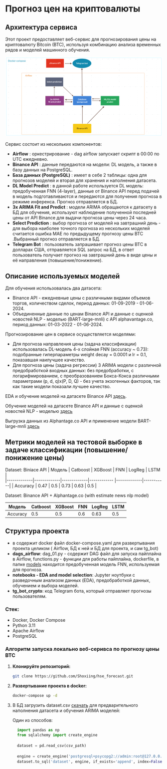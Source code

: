 # Прогноз цен на криптовалюты 

## Архитектура сервиса

Этот проект предоставляет веб-сервис для прогнозирования цены на криптовалюту  Bitcoin (BTC), используя комбинацию анализа временных рядов и моделей машинного обучения.   

![Архитектура](https://github.com/Shoxiing/for/blob/main/archt.png)

Сервис состоит из нескольких компонентов:

- **Airflow** : оркестрирование - dag airflow запускает скрипт в 00:00 по UTC ежедневно.
- **Binance API** : данные передаются на модели: DL модель, а также в базу данных на PostgreSQL.
- **База данных (PostgreSQL)** : имеет в себе 2 таблицы: одна для прогнозов моделей и вторая для хранения и наполнения датасета.
- **DL Model Predict** : в данной работе используется DL модель: предобученная FNN (4-layer), данные от Binance API перед подачей в модель подготавливаются и передаются для получения прогноза в режиме инференса. Прогноз отправляется в БД.
- **3x ARIMA Fit and Predict** : модели ARIMA обращаются к датасету в БД для обучения, используют наблюдение полученной последней цены от API Binance для выдачи прогноза цены через 24 часа.
- **Select Prediction** : выбор прогноза от моделей на завтрашний день - для выбора наиболее точного прогноза из нескольких моделей считается ошибка MAE по предыдущему прогнозу цены BTC .Выбранный прогноз отправляется в БД.
- **Telegram Bot** : пользователь запрашивает прогноз цены BTC в долларах США, отправляется SQL запрос на БД, в ответ пользователь получает прогноз на завтрашний день в виде цены и её направления (повышение/понижение).



## Описание используемых моделей
Для обучения использовалась два датасета: 
- Binance API - ежедневные цены с различными видами объемов торгов, количеством сделок, период данных: 01-09-2019 - 01-06-2024.
- Объединенные данные по ценам Binance API и данные с оценкой новостей NLP - моделью (BART-large-mnli) с API alphavantage.co, период данных: 01-03-2022 - 01-06-2024.

Прогнозирование цен в сервисе осуществляется моделями:
- Для прогноза направления цены (задача классификации) использовалась DL-модель 4-х слойная FNN (accuracy ~ 0.73): подобранные гиперпараметры weight decay = 0.0001 и lr = 0.1, показавшая наилучшее качество. 
- Для прогноза цены (задача регрессии) 3 ARIMA модели с различной предобработкой входных данных: без предобработки, с логарифмированием, с преобразованием Бокса-Кокса различными параметрами (p, d, q)x(P, D, Q) - без учета экзогенных факторов, так как такие модели показали лучшее качество.


EDA и обучение моделей на датасете Binance API [здесь](notebooks%20-%20EDA%20and%20model%20selection/model_selection.ipynb).

Обучение моделей на датасете Binance API и данные с оценкой новостей NLP - моделью  [здесь](notebooks%20-%20EDA%20and%20model%20selection/model_selection%20-%20with%20estimate%20news%20data.ipynb)

Выгрузка данных из Alphantage.co API и применение модели BART-large-mnli [здесь](notebooks%20-%20EDA%20and%20model%20selection/nlp_dataset.ipynb)



## Метрики моделей на тестовой выборке в задаче классификации (повышение/понижение цены)


Dataset: Biniace API
|  Модель     | Catboost    | XGBoost     | FNN         | LogReg      | LSTM      |                  
|-------------|-------------|-------------|------------ |-------------|-----------|
| Accuracy    | 0.47        | 0.5         |  0.73       | 0.63        | 0.5       |


Dataset: Binance API + Alphantage.co (with estimate news nlp model)

|  Модель     | Catboost    | XGBoost     | FNN         | LogReg      | LSTM      |                  
|-------------|-------------|-------------|------------ |-------------|-----------|
| Accuracy    | 0.5         | 0.5         |  0.6        | 0.63        | 0.5       |



## Структура проекта
- в содержит docker файл docker-compose.yaml для развертывания проекта целиком ( Airflow, БД к ней и БД для проекта, и сам tg_bot)
- **dags_airflow**: dag_01.py - содержит DAG файл для запуска пайплайна в Airflow, functions.py - функции для работы пайплайна, dockerfile, в папке [models](airflow_dags/models) находится предобученная модель FNN, используемая для прогноза.
- **notebooks - EDA and model selection**: Jupyter ноутбуки с разведочным анализом данных (EDA), предобработкой данных, обучением и выбора моделей.
- **tg_bot_crypto**: код Telegram бота, который отправляет прогнозы пользователям.


### Стек:

- Docker, Docker Compose
- Python 3.11
- Apache Airflow
- PostgreSQL

### Алгоритм запуска локально веб-серивса по прогнозу цены BTC

1. **Клонируйте репозиторий:**

    ```sh
    git clone https://github.com/Shoxiing/hse_forecast.git
    ```

2. **Развертывание проекта в docker:**

    ```sh
    docker-compose up -d
    ```
3. В БД загрузить dataset.csv [скачать](https://drive.google.com/file/d/167KvpGBYilRRi6ej3HWP-Nv_i9Ix8AT_/view?usp=drive_link) для предварительного наполнения датасета и обучения ARIMA моделей:
   
    Один из способов:

   ```python
     import pandas as np
     from sqlalchemy import create_engine

     dataset = pd.read_csv(csv_path)
   
     engine = create_engine('postgresql+psycopg2://admin:root@127.0.0.1:5432/postgres') 
     dataset.to_sql('dataset', engine, if_exists='append', index=False)
   
    ```


